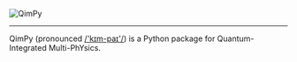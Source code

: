 ![QimPy](docs/qimpy.svg)

---

QimPy (pronounced [/'kɪm-paɪ'/](https://en.wikipedia.org/wiki/Help:IPA/English)) is a Python package for Quantum-Integrated Multi-PhYsics.
